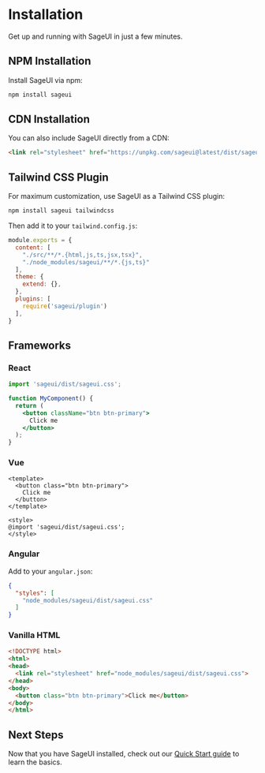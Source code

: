 # Installation

Get up and running with SageUI in just a few minutes.

## NPM Installation

Install SageUI via npm:

```bash
npm install sageui
```

## CDN Installation

You can also include SageUI directly from a CDN:

```html
<link rel="stylesheet" href="https://unpkg.com/sageui@latest/dist/sageui.css">
```

## Tailwind CSS Plugin

For maximum customization, use SageUI as a Tailwind CSS plugin:

```bash
npm install sageui tailwindcss
```

Then add it to your `tailwind.config.js`:

```js
module.exports = {
  content: [
    "./src/**/*.{html,js,ts,jsx,tsx}",
    "./node_modules/sageui/**/*.{js,ts}"
  ],
  theme: {
    extend: {},
  },
  plugins: [
    require('sageui/plugin')
  ],
}
```

## Frameworks

### React

```jsx
import 'sageui/dist/sageui.css';

function MyComponent() {
  return (
    <button className="btn btn-primary">
      Click me
    </button>
  );
}
```

### Vue

```vue
<template>
  <button class="btn btn-primary">
    Click me
  </button>
</template>

<style>
@import 'sageui/dist/sageui.css';
</style>
```

### Angular

Add to your `angular.json`:

```json
{
  "styles": [
    "node_modules/sageui/dist/sageui.css"
  ]
}
```

### Vanilla HTML

```html
<!DOCTYPE html>
<html>
<head>
  <link rel="stylesheet" href="node_modules/sageui/dist/sageui.css">
</head>
<body>
  <button class="btn btn-primary">Click me</button>
</body>
</html>
```

## Next Steps

Now that you have SageUI installed, check out our [Quick Start guide](/guide/quick-start) to learn the basics.
